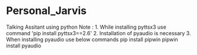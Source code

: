 # Personal_Jarvis
Talking Assitant using python
Note : 1. While installing pyttsx3  use command 'pip install pyttsx3==2.6'
       2. Installation of pyaudio is necessary
       3. When installing pyaudio use below commands 
              pip install pipwin
              pipwin install pyaudio
